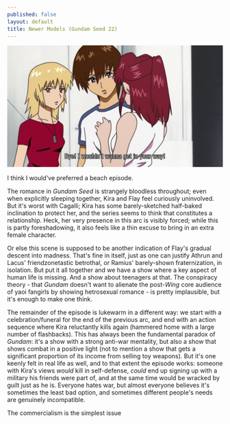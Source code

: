 ```yaml
---
published: false
layout: default
title: Newer Models (Gundam Seed 22)
---
```

![](/bye.jpg)

I think I would've preferred a beach episode.

The romance in *Gundam Seed* is strangely bloodless throughout; even when explicitly sleeping together, Kira and Flay feel curiously uninvolved. But it's worst with Cagalli; Kira has some barely-sketched half-baked inclination to protect her, and the series seems to think that constitutes a relationship. Heck, her very presence in this arc is visibly forced; while this is partly foreshadowing, it also feels like a thin excuse to bring in an extra female character.

Or else this scene is supposed to be another indication of Flay's gradual descent into madness. That's fine in itself, just as one can justify Athrun and Lacus' friendzonetastic betrothal, or Ramius' barely-shown fraternization, in isolation. But put it all together and we have a show where a key aspect of human life is missing. And a show about teenagers at that. The conspiracy theory - that *Gundam* doesn't want to alienate the post-*Wing* core audience of yaoi fangirls by showing hetrosexual romance - is pretty implausible, but it's enough to make one think.

The remainder of the episode is lukewarm in a different way: we start with a celebration/funeral for the end of the previous arc, and end with an action sequence where Kira reluctantly kills again (hammered home with a large number of flashbacks). This has always been the fundamental paradox of *Gundam*: it's a show with a strong anti-war mentality, but also a show that shows combat in a positive light (not to mention a show that gets a significant proportion of its income from selling toy weapons). But it's one keenly felt in real life as well, and to that extent the episode works: someone with Kira's views *would* kill in self-defense, *could* end up signing up with a military his friends were part of, and at the same time would be wracked by guilt just as he is. Everyone hates war, but almost everyone believes it's sometimes the least bad option, and sometimes different people's needs are genuinely incompatible.

The commercialism is the simplest issue 